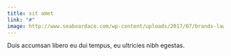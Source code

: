 ```yaml
---
title: sit amet
link: "#"
image: http://www.seaboardace.com/wp-content/uploads/2017/07/brands-lawn-garden-gilmour.png
---
```

Duis accumsan libero eu dui tempus, eu ultricies nibh egestas.